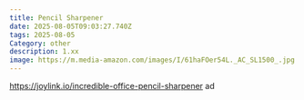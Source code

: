 ```yaml
---
title: Pencil Sharpener
date: 2025-08-05T09:03:27.740Z
tags: 2025-08-05
Category: other
description: 1.xx
image: https://m.media-amazon.com/images/I/61haFOer54L._AC_SL1500_.jpg
---
```

https://joylink.io/incredible-office-pencil-sharpener ad